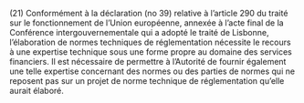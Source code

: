 (21) Conformément à la déclaration (no 39) relative à l’article 290 du traité sur le fonctionnement de l’Union européenne, annexée à l’acte final de la Conférence intergouvernementale qui a adopté le traité de Lisbonne, l’élaboration de normes techniques de réglementation nécessite le recours à une expertise technique sous une forme propre au domaine des services financiers. Il est nécessaire de permettre à l’Autorité de fournir également une telle expertise concernant des normes ou des parties de normes qui ne reposent pas sur un projet de norme technique de réglementation qu’elle aurait élaboré.